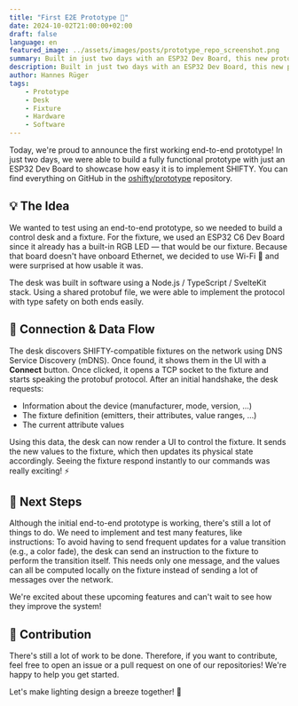 ```yaml
---
title: "First E2E Prototype 🎉"
date: 2024-10-02T21:00:00+02:00
draft: false
language: en
featured_image: ../assets/images/posts/prototype_repo_screenshot.png
summary: Built in just two days with an ESP32 Dev Board, this new prototype showcases SHIFTY's ease of implementation.
description: Built in just two days with an ESP32 Dev Board, this new prototype showcases SHIFTY's ease of implementation.
author: Hannes Rüger
tags:
    - Prototype
    - Desk
    - Fixture
    - Hardware
    - Software
---
```


Today, we're proud to announce the first working end-to-end prototype! In just two days, we were able to build a fully functional prototype with just an ESP32 Dev Board to showcase how easy it is to implement SHIFTY. You can find everything on GitHub in the [oshifty/prototype](https://github.com/oshifty/prototype) repository.

## 💡 The Idea

We wanted to test using an end-to-end prototype, so we needed to build a control desk and a fixture. For the fixture, we used an ESP32 C6 Dev Board since it already has a built-in RGB LED — that would be our fixture. Because that board doesn't have onboard Ethernet, we decided to use Wi-Fi 📶 and were surprised at how usable it was.

The desk was built in software using a Node.js / TypeScript / SvelteKit stack. Using a shared protobuf file, we were able to implement the protocol with type safety on both ends easily.

## 🔄 Connection & Data Flow

The desk discovers SHIFTY-compatible fixtures on the network using DNS Service Discovery (mDNS). Once found, it shows them in the UI with a **Connect** button. Once clicked, it opens a TCP socket to the fixture and starts speaking the protobuf protocol. After an initial handshake, the desk requests:

- Information about the device (manufacturer, mode, version, ...)
- The fixture definition (emitters, their attributes, value ranges, ...)
- The current attribute values

Using this data, the desk can now render a UI to control the fixture. It sends the new values to the fixture, which then updates its physical state accordingly. Seeing the fixture respond instantly to our commands was really exciting! ⚡

## 🚀 Next Steps

Although the initial end-to-end prototype is working, there's still a lot of things to do. We need to implement and test many features, like instructions: To avoid having to send frequent updates for a value transition (e.g., a color fade), the desk can send an instruction to the fixture to perform the transition itself. This needs only one message, and the values can all be computed locally on the fixture instead of sending a lot of messages over the network.

We're excited about these upcoming features and can't wait to see how they improve the system!

## 🙌 Contribution

There's still a lot of work to be done. Therefore, if you want to contribute, feel free to open an issue or a pull request on one of our repositories! We're happy to help you get started.

Let's make lighting design a breeze together! 🌈
